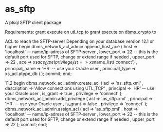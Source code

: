 # as_sftp
A plsql SFTP client package

Requirements:
grant execute on utl_tcp to <user>
grant execute on dbms_crypto to <user>
  
ACL to reach the SFTP-server
Depending on your database version
12.1 or higher
begin
  dbms_network_acl_admin.append_host_ace
    ( host       => 'localhost' -- name/ip-adress of SFTP-server 
    , lower_port => 22          -- this is the default port used for SFTP, change or extend range if needed
    , upper_port => 22
    , ace        => xs$ace_type( privilege_list => xs$name_list('connect')
                               , principal_name => 'HR' -- use your Oracle user
                               , principal_type => xs_acl.ptype_db
                               )
   );
  commit;
end;

11.2
begin
  dbms_network_acl_admin.create_acl
    ( acl          => 'as_sftp.xml'
    , description  => 'Allow connections using UTL_TCP'
    , principal    => 'HR'  -- use your Oracle user
    , is_grant     => true
    , privilege    => 'connect'
    );
  dbms_network_acl_admin.add_privilege
    ( acl         => 'as_sftp.xml'
    , principal    => 'HR'  -- use your Oracle user
    , is_grant    => false
    , privilege   => 'connect'
    );
  dbms_network_acl_admin.assign_acl
    ( acl         => 'as_sftp.xml'
    , host        => 'localhost' -- name/ip-adress of SFTP-server 
    , lower_port => 22          -- this is the default port used for SFTP, change or extend range if needed
    , upper_port  => 22
    );
  commit;
end;
